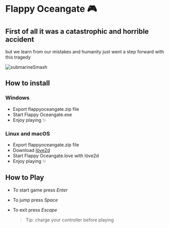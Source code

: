 # Flappy Oceangate 🎮

## First of all it was a catastrophic and horrible accident 
but we learn from our mistakes and humanity just went a step forward with this tragedy


![submarineSmash](https://media2.giphy.com/media/v1.Y2lkPTc5MGI3NjExdmxsdWplcWFyeTdocDV3bHV2bnJ0MXZnNDF2ZTMxZmg3Z2F3ZHN6YiZlcD12MV9pbnRlcm5hbF9naWZfYnlfaWQmY3Q9Zw/zQKwNxzSaUNZm/giphy.gif)


## How to install

### Windows
+ Export flappyoceangate.zip file
+ Start Flappy Oceangate.exe
+ Enjoy playing ✨

### Linux and macOS
+ Export flappyoceangate.zip file
+ Download [löve2d](https://love2d.org)
+ Start Flappy Oceangate.love with löve2d
+ Enjoy playing ✨


## How to Play
+ To start game press *Enter*
+ To jump press *Space*
+ To exit press *Escape*

  
  > Tip: charge your controller before playing 

